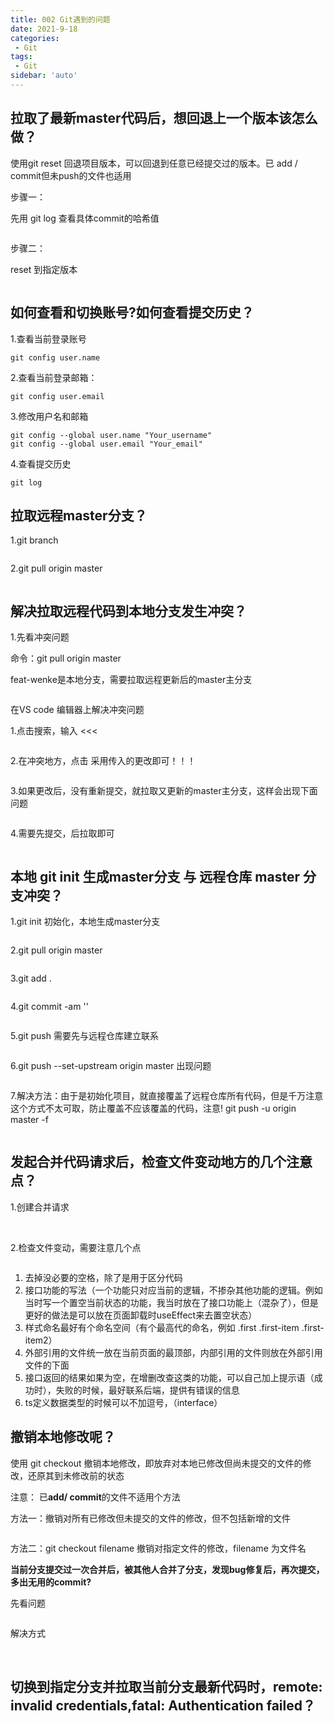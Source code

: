 ```yaml
---
title: 002 Git遇到的问题
date: 2021-9-18
categories: 
 - Git
tags:
 - Git
sidebar: 'auto'
---
```


## 拉取了最新master代码后，想回退上一个版本该怎么做？

使用git reset 回退项目版本，可以回退到任意已经提交过的版本。已 add / commit但未push的文件也适用

步骤一：

先用 git log 查看具体commit的哈希值

<img :src="$withBase('/git/002/1.png')"></img>

步骤二：

reset 到指定版本

<img :src="$withBase('/git/002/2.png')"></img>

## 如何查看和切换账号?如何查看提交历史？

1.查看当前登录账号
```
git config user.name
```

2.查看当前登录邮箱：
```
git config user.email
```

3.修改用户名和邮箱
```
git config --global user.name "Your_username"
git config --global user.email "Your_email"
```

4.查看提交历史
```
git log
```

## 拉取远程master分支？

1.git branch

<img :src="$withBase('/git/002/3.png')"></img>

2.git pull origin master

<img :src="$withBase('/git/002/4.png')"></img>

## 解决拉取远程代码到本地分支发生冲突？

1.先看冲突问题

命令：git pull origin master

feat-wenke是本地分支，需要拉取远程更新后的master主分支

<img :src="$withBase('/git/002/5.png')"></img>

在VS code 编辑器上解决冲突问题

1.点击搜索，输入 <<<

<img :src="$withBase('/git/002/6.png')"></img>

2.在冲突地方，点击 采用传入的更改即可！！！

<img :src="$withBase('/git/002/7.png')"></img>

3.如果更改后，没有重新提交，就拉取又更新的master主分支，这样会出现下面问题

<img :src="$withBase('/git/002/8.png')"></img>

4.需要先提交，后拉取即可

<img :src="$withBase('/git/002/9.png')"></img>

## 本地 git init 生成master分支 与 远程仓库 master 分支冲突？

1.git init 初始化，本地生成master分支

<img :src="$withBase('/git/002/10.png')"></img>

2.git pull origin master

<img :src="$withBase('/git/002/11.png')"></img>

3.git add .

<img :src="$withBase('/git/002/12.png')"></img>

4.git commit -am ''

<img :src="$withBase('/git/002/13.png')"></img>

5.git push 需要先与远程仓库建立联系

<img :src="$withBase('/git/002/14.png')"></img>

6.git push --set-upstream origin master 出现问题

<img :src="$withBase('/git/002/15.png')"></img>

7.解决方法：由于是初始化项目，就直接覆盖了远程仓库所有代码，但是千万注意这个方式不太可取，防止覆盖不应该覆盖的代码，注意! git push -u origin master -f

<img :src="$withBase('/git/002/16.png')"></img>

## 发起合并代码请求后，检查文件变动地方的几个注意点？

1.创建合并请求

<img :src="$withBase('/git/002/17.png')"></img>
<img :src="$withBase('/git/002/18.png')"></img>

2.检查文件变动，需要注意几个点

<img :src="$withBase('/git/002/19.png')"></img>

1. 去掉没必要的空格，除了是用于区分代码
2. 接口功能的写法（一个功能只对应当前的逻辑，不掺杂其他功能的逻辑。例如当时写一个置空当前状态的功能，我当时放在了接口功能上（混杂了），但是更好的做法是可以放在页面卸载时useEffect来去置空状态）
3. 样式命名最好有个命名空间（有个最高代的命名，例如 .first .first-item .first-item2）
4. 外部引用的文件统一放在当前页面的最顶部，内部引用的文件则放在外部引用文件的下面
5. 接口返回的结果如果为空，在增删改查这类的功能，可以自己加上提示语（成功时），失败的时候，最好联系后端，提供有错误的信息
6. ts定义数据类型的时候可以不加逗号，（interface）

## 撤销本地修改呢？

使用 git checkout 撤销本地修改，即放弃对本地已修改但尚未提交的文件的修改，还原其到未修改前的状态

注意： 已**add/ commit**的文件不适用个方法

方法一：撤销对所有已修改但未提交的文件的修改，但不包括新增的文件

<img :src="$withBase('/git/002/20.png')"></img>

方法二：git checkout filename 撤销对指定文件的修改，filename 为文件名

**当前分支提交过一次合并后，被其他人合并了分支，发现bug修复后，再次提交，多出无用的commit?**

先看问题

<img :src="$withBase('/git/002/21.png')"></img>

解决方式

<img :src="$withBase('/git/002/22.png')"></img>
<img :src="$withBase('/git/002/23.png')"></img>

## 切换到指定分支并拉取当前分支最新代码时，remote: invalid credentials,fatal: Authentication failed？

<img :src="$withBase('/git/002/24.png')"></img>






